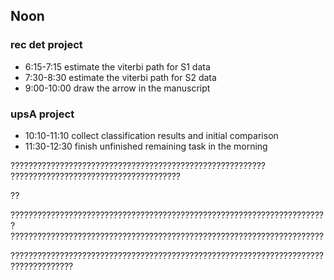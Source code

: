 ## Noon
### rec det project
- 6:15-7:15 estimate the viterbi path for S1 data
- 7:30-8:30 estimate the viterbi path for S2 data
- 9:00-10:00 draw the arrow in the manuscript
### upsA project
- 10:10-11:10 collect classification results and initial comparison
- 11:30-12:30 finish unfinished remaining task in the morning





?????????????????????????????????????????????????????????
??????????????????????????????????????

??

???????????????????????????????????????????????????????????????????????
??????????????????????????????????????????????????????????????????????

????????????????????????????????????????????????????????????????????????????????????